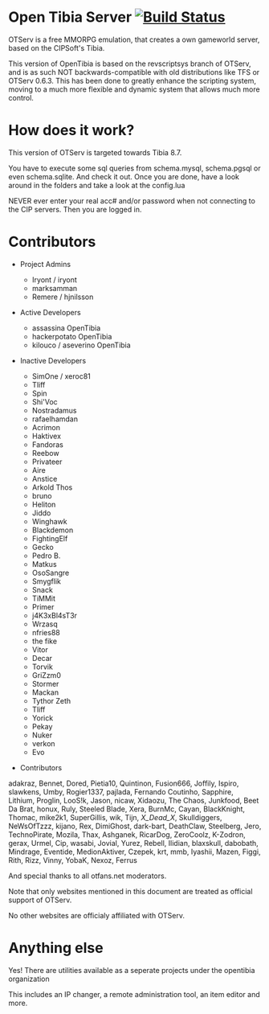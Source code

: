 # Open Tibia Server [![Build Status](https://travis-ci.org/opentibia/server.svg?branch=master)](https://travis-ci.org/opentibia/server)

OTServ is a free MMORPG emulation, that creates a own gameworld server,
based on the CIPSoft's Tibia.

This version of OpenTibia is based on the revscriptsys branch of OTServ,
and is as such NOT backwards-compatible with old distributions like TFS or
OTServ 0.6.3. This has been done to greatly enhance the scripting system,
moving to a much more flexible and dynamic system that allows much more
control.

# How does it work?

This version of OTServ is targeted towards Tibia 8.7.

You have to execute some sql queries from schema.mysql, schema.pgsql or even schema.sqlite.
And check it out. Once you are done, have a look around in the folders
and take a look at the config.lua

NEVER ever enter your real acc# and/or password when not connecting to the CIP servers.
Then you are logged in.


# Contributors

- Project Admins

    - Iryont / iryont
    - marksamman
    - Remere / hjnilsson


- Active Developers

    - assassina			OpenTibia
    - hackerpotato		OpenTibia
    - kilouco / aseverino	OpenTibia

- Inactive Developers

    - SimOne / xeroc81
    - Tliff
    - Spin
    - Shi'Voc
    - Nostradamus
    - rafaelhamdan
    - Acrimon
    - Haktivex
    - Fandoras
    - Reebow
    - Privateer
    - Aire
    - Anstice
    - Arkold Thos
    - bruno
    - Heliton
    - Jiddo
    - Winghawk
    - Blackdemon
    - FightingElf
    - Gecko
    - Pedro B.
    - Matkus
    - OsoSangre
    - Smygflik
    - Snack
    - TiMMit
    - Primer
    - j4K3xBl4sT3r
    - Wrzasq
    - nfries88
    - the fike
    - Vitor
    - Decar
    - Torvik
    - GriZzm0
    - Stormer
    - Mackan
    - Tythor Zeth
    - Tliff
    - Yorick
    - Pekay
    - Nuker
    - verkon
    - Evo


- Contributors

adakraz, Bennet, Dored, Pietia10, Quintinon, Fusion666, Joffily, Ispiro, slawkens, Umby, Rogier1337, pajlada,
Fernando Coutinho, Sapphire, Lithium, Proglin, LooS!k, Jason, nicaw, Xidaozu, The Chaos, Junkfood,
Beet Da Brat, honux, Ruly, Steeled Blade, Xera, BurnMc, Cayan, BlackKnight, Thomac, mike2k1, SuperGillis,
wik, Tijn, _X_Dead_X_, Skulldiggers, NeWsOfTzzz, kijano, Rex, DimiGhost, dark-bart, DeathClaw, Steelberg, Jero,
TechnoPirate, Mozila, Thax, Ashganek, RicarDog, ZeroCoolz, K-Zodron, gerax, Urmel, Cip, wasabi, Jovial, Yurez,
Rebell, Ilidian, blaxskull, dabobath, Mindrage, Eventide, MedionAktiver, Czepek, krt, mmb, Iyashii, Mazen, Figgi, 
Rith, Rizz, Vinny, YobaK, Nexoz, Ferrus

And special thanks to all otfans.net moderators.

Note that only websites mentioned in this document are treated as official support of OTServ.

No other websites are officialy affiliated with OTServ.

# Anything else
Yes! There are utilities available as a seperate projects under the opentibia organization

This includes an IP changer, a remote administration tool, an item editor and more.
